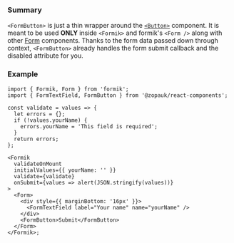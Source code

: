 ### Summary

`<FormButton>` is just a thin wrapper around the [`<Button>`](#/Components/Atoms/Button) component.
It is meant to be used **ONLY** inside `<Formik>` and formik's `<Form />` along with other [Form](#/Organisms/Form) components.
Thanks to the form data passed down through context, `<FormButton>` already handles the form submit callback and the disabled attribute for you.

### Example

```tsx
import { Formik, Form } from 'formik';
import { FormTextField, FormButton } from '@zopauk/react-components';

const validate = values => {
  let errors = {};
  if (!values.yourName) {
    errors.yourName = 'This field is required';
  }
  return errors;
};

<Formik
  validateOnMount
  initialValues={{ yourName: '' }}
  validate={validate}
  onSubmit={values => alert(JSON.stringify(values))}
>
  <Form>
    <div style={{ marginBottom: '16px' }}>
      <FormTextField label="Your name" name="yourName" />
    </div>
    <FormButton>Submit</FormButton>
  </Form>
</Formik>;
```
